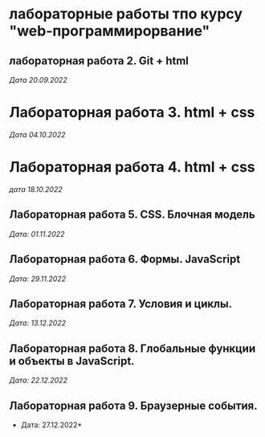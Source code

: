 # лабораторные работы тпо курсу "web-программирорвание"

## лабораторная работа 2. Git + html

_Дата 20.09.2022_

# Лабораторная работа 3. html + css

_Дата 04.10.2022_

# Лабораторная работа 4. html + css

_дата 18.10.2022_

## Лабораторная работа 5. CSS. Блочная модель

_Дата: 01.11.2022_

## Лабораторная работа 6. Формы. JavaScript

_Дата: 29.11.2022_

## Лабораторная работа 7. Условия и циклы.

_Дата: 13.12.2022_

## Лабораторная работа 8. Глобальные функции и объекты в JavaScript.

*Дата: 22.12.2022*

## Лабораторная работа 9. Браузерные события.

* Дата: 27.12.2022*

